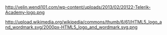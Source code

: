 http://velin.wendi101.com/wp-content/uploads/2013/02/20122-Telerik-Academy-logo.png


http://upload.wikimedia.org/wikipedia/commons/thumb/6/61/HTML5_logo_and_wordmark.svg/2000px-HTML5_logo_and_wordmark.svg.png

